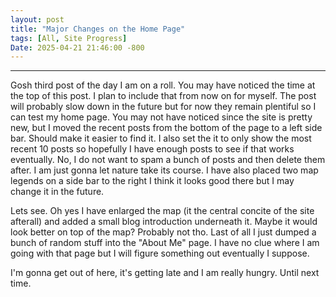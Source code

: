 ```yaml
---
layout: post
title: "Major Changes on the Home Page"
tags: [All, Site Progress]
Date: 2025-04-21 21:46:00 -800
---
```

---
Gosh third post of the day I am on a roll. You may have noticed the time at the top of this post. I plan to include that from now on for myself. The post will probably 
slow down in the future but for now they remain plentiful so I can test my home page. You may not have noticed since the site is pretty new, but I moved the recent posts from the 
bottom of the page to a left side bar. Should make it easier to find it. I also set the it to only show the most recent 10 posts so hopefully I have enough posts to see if that 
works eventually. No, I do not want to spam a bunch of posts and then delete them after. I am just gonna let nature take its course. I have also placed two map legends on a side 
bar to the right I think it looks good there but I may change it in the future.

Lets see. Oh yes I have enlarged the map (it the central concite of the site afterall) and added a small blog introduction underneath it. Maybe it would look better on top of the 
map? Probably not tho. Last of all I just dumped a bunch of random stuff into the "About Me" page. I have no clue where I am going with that page but I will figure something out 
eventually I suppose.

I'm gonna get out of here, it's getting late and I am really hungry. Until next time.
